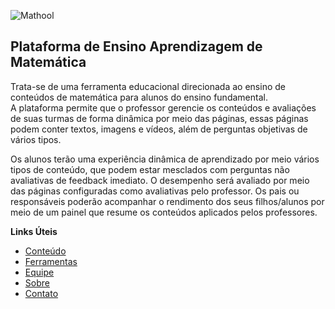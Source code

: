 ![Mathool](/assets/logo/logo.png "Logo Mathool")

## Plataforma de Ensino Aprendizagem de Matemática

Trata-se de uma ferramenta educacional direcionada ao ensino de conteúdos de matemática para alunos do ensino fundamental.   
A plataforma permite que o professor gerencie os conteúdos e avaliações de suas turmas de forma dinâmica por meio das páginas, essas páginas podem conter textos, imagens e vídeos, além de perguntas objetivas de vários tipos.

Os alunos terão uma experiência dinâmica de aprendizado por meio vários tipos de conteúdo, que podem estar mesclados com perguntas não avaliativas de feedback imediato. O desempenho será avaliado por meio das páginas configuradas como avaliativas pelo professor.
Os pais ou responsáveis poderão acompanhar o rendimento dos seus filhos/alunos por meio de um painel que resume os conteúdos aplicados pelos professores.

**Links Úteis**
* [Conteúdo](/#/mathcontent)
* [Ferramentas](/#/tools)
* [Equipe](/#/team)
* [Sobre](/#/about)
* [Contato](/#/contact)